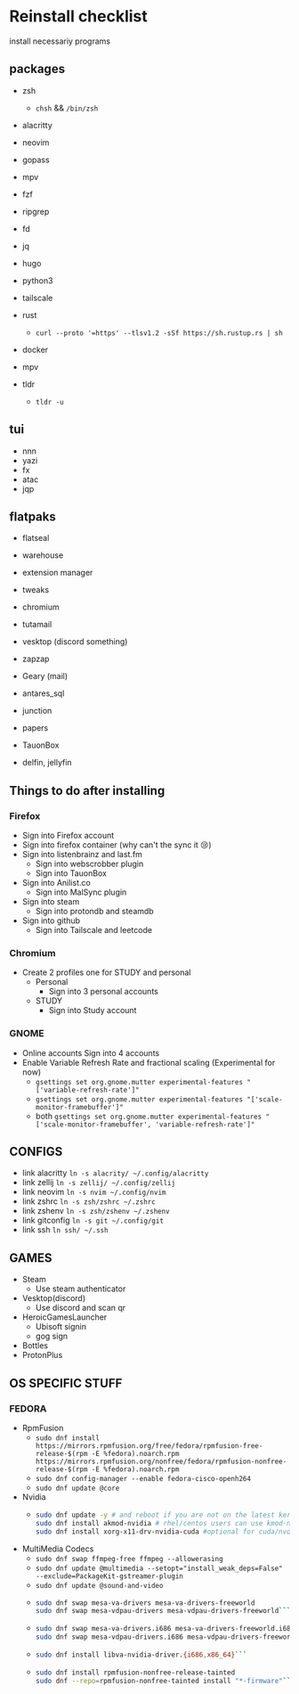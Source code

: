 # Reinstall checklist

install necessariy programs

## packages

- zsh
  - `chsh` && `/bin/zsh`
- alacritty
- neovim
- gopass
- mpv

- fzf
- ripgrep
- fd
- jq
- hugo
- python3
- tailscale
- rust
    - `curl --proto '=https' --tlsv1.2 -sSf https://sh.rustup.rs | sh`
- docker
- mpv
- tldr
  - `tldr -u`

## tui

- nnn
- yazi
- fx
- atac
- jqp

## flatpaks

- flatseal
- warehouse
- extension manager
- tweaks
- chromium
- tutamail
- vesktop (discord something)
- zapzap
- Geary (mail)
- antares_sql

- junction
- papers
- TauonBox
- delfin, jellyfin

## Things to do after installing

### Firefox

- Sign into Firefox account
- Sign into firefox container (why can't the sync it :cry:)
- Sign into listenbrainz and last.fm
  - Sign into webscrobber plugin
  - Sign into TauonBox
- Sign into Anilist.co
  - Sign into MalSync plugin
- Sign into steam
  - Sign into protondb and steamdb
- Sign into github
  - Sign into Tailscale and leetcode

### Chromium

- Create 2 profiles one for STUDY and personal
  - Personal
    - Sign into 3 personal accounts
  - STUDY
    - Sign into Study account

### GNOME

- Online accounts Sign into 4 accounts
- Enable Variable Refresh Rate and fractional scaling (Experimental for now)
  - `gsettings set org.gnome.mutter experimental-features "['variable-refresh-rate']"`
  - `gsettings set org.gnome.mutter experimental-features "['scale-monitor-framebuffer']"`
  - both `gsettings set org.gnome.mutter experimental-features "['scale-monitor-framebuffer', 'variable-refresh-rate']"`

## CONFIGS

- link alacritty `ln -s alacrity/ ~/.config/alacritty`
- link zellij `ln -s zellij/ ~/.config/zellij`
- link neovim `ln -s nvim ~/.config/nvim`
- link zshrc `ln -s zsh/zshrc ~/.zshrc`
- link zshenv `ln -s zsh/zshenv ~/.zshenv`
- link gitconfig `ln -s git ~/.config/git`
- link ssh `ln ssh/ ~/.ssh`

## GAMES

- Steam
  - Use steam authenticator
- Vesktop(discord)
  - Use discord and scan qr
- HeroicGamesLauncher
  - Ubisoft signin
  - gog sign
- Bottles
- ProtonPlus

## OS SPECIFIC STUFF

### FEDORA

- RpmFusion
  - `sudo dnf install https://mirrors.rpmfusion.org/free/fedora/rpmfusion-free-release-$(rpm -E %fedora).noarch.rpm https://mirrors.rpmfusion.org/nonfree/fedora/rpmfusion-nonfree-release-$(rpm -E %fedora).noarch.rpm`
  - `sudo dnf config-manager --enable fedora-cisco-openh264`
  - `sudo dnf update @core`
- Nvidia
  - ```bash
    sudo dnf update -y # and reboot if you are not on the latest kernel
    sudo dnf install akmod-nvidia # rhel/centos users can use kmod-nvidia instead
    sudo dnf install xorg-x11-drv-nvidia-cuda #optional for cuda/nvdec/nvenc support```
- MultiMedia Codecs
  - `sudo dnf swap ffmpeg-free ffmpeg --allowerasing`
  - `sudo dnf update @multimedia --setopt="install_weak_deps=False" --exclude=PackageKit-gstreamer-plugin`
  - `sudo dnf update @sound-and-video`
  - ```bash
    sudo dnf swap mesa-va-drivers mesa-va-drivers-freeworld
    sudo dnf swap mesa-vdpau-drivers mesa-vdpau-drivers-freeworld```
  - ```bash
    sudo dnf swap mesa-va-drivers.i686 mesa-va-drivers-freeworld.i686
    sudo dnf swap mesa-vdpau-drivers.i686 mesa-vdpau-drivers-freeworld.i686```
  - ```bash
    sudo dnf install libva-nvidia-driver.{i686,x86_64}```
  - ```bash 
    sudo dnf install rpmfusion-nonfree-release-tainted
    sudo dnf --repo=rpmfusion-nonfree-tainted install "*-firmware"```
